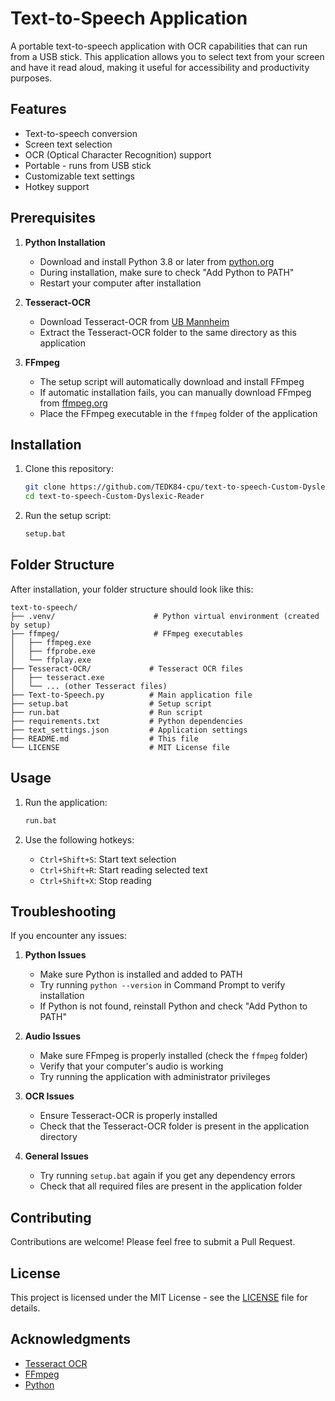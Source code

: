 # Text-to-Speech Application

A portable text-to-speech application with OCR capabilities that can run from a USB stick. This application allows you to select text from your screen and have it read aloud, making it useful for accessibility and productivity purposes.

## Features

- Text-to-speech conversion
- Screen text selection
- OCR (Optical Character Recognition) support
- Portable - runs from USB stick
- Customizable text settings
- Hotkey support

## Prerequisites

1. **Python Installation**
   - Download and install Python 3.8 or later from [python.org](https://www.python.org/downloads/)
   - During installation, make sure to check "Add Python to PATH"
   - Restart your computer after installation

2. **Tesseract-OCR**
   - Download Tesseract-OCR from [UB Mannheim](https://github.com/UB-Mannheim/tesseract/wiki)
   - Extract the Tesseract-OCR folder to the same directory as this application

3. **FFmpeg**
   - The setup script will automatically download and install FFmpeg
   - If automatic installation fails, you can manually download FFmpeg from [ffmpeg.org](https://ffmpeg.org/download.html)
   - Place the FFmpeg executable in the `ffmpeg` folder of the application

## Installation

1. Clone this repository:
   ```bash
   git clone https://github.com/TEDK84-cpu/text-to-speech-Custom-Dyslexic-Reader.git
   cd text-to-speech-Custom-Dyslexic-Reader
   ```

2. Run the setup script:
   ```bash
   setup.bat
   ```

## Folder Structure

After installation, your folder structure should look like this:

```
text-to-speech/
├── .venv/                      # Python virtual environment (created by setup)
├── ffmpeg/                     # FFmpeg executables
│   ├── ffmpeg.exe
│   ├── ffprobe.exe
│   └── ffplay.exe
├── Tesseract-OCR/             # Tesseract OCR files
│   ├── tesseract.exe
│   └── ... (other Tesseract files)
├── Text-to-Speech.py          # Main application file
├── setup.bat                  # Setup script
├── run.bat                    # Run script
├── requirements.txt           # Python dependencies
├── text_settings.json         # Application settings
├── README.md                  # This file
└── LICENSE                    # MIT License file
```

## Usage

1. Run the application:
   ```bash
   run.bat
   ```

2. Use the following hotkeys:
   - `Ctrl+Shift+S`: Start text selection
   - `Ctrl+Shift+R`: Start reading selected text
   - `Ctrl+Shift+X`: Stop reading

## Troubleshooting

If you encounter any issues:

1. **Python Issues**
   - Make sure Python is installed and added to PATH
   - Try running `python --version` in Command Prompt to verify installation
   - If Python is not found, reinstall Python and check "Add Python to PATH"

2. **Audio Issues**
   - Make sure FFmpeg is properly installed (check the `ffmpeg` folder)
   - Verify that your computer's audio is working
   - Try running the application with administrator privileges

3. **OCR Issues**
   - Ensure Tesseract-OCR is properly installed
   - Check that the Tesseract-OCR folder is present in the application directory

4. **General Issues**
   - Try running `setup.bat` again if you get any dependency errors
   - Check that all required files are present in the application folder

## Contributing

Contributions are welcome! Please feel free to submit a Pull Request.

## License

This project is licensed under the MIT License - see the [LICENSE](LICENSE) file for details.

## Acknowledgments

- [Tesseract OCR](https://github.com/tesseract-ocr/tesseract)
- [FFmpeg](https://ffmpeg.org/)
- [Python](https://www.python.org/) 
